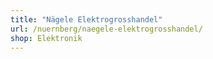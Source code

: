 ```yaml
---
title: "Nägele Elektrogrosshandel"
url: /nuernberg/naegele-elektrogrosshandel/
shop: Elektronik
---
```

